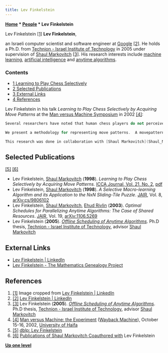 ```yaml
---
title: Lev Finkelstein
---
```

**[Home](Home "Home") \* [People](People "People") \* Lev Finkelstein**



 [](https://www.linkedin.com/in/lev-finkelstein-2836b3/) Lev Finkelstein <a id="cite-note-1" href="#cite-ref-1">[1]</a> 
**Lev Finkelstein**,  

an Israeli computer scientist and software engineer at [Google](https://en.wikipedia.org/wiki/Google) <a id="cite-note-2" href="#cite-ref-2">[2]</a>. 
He holds a Ph.D. from [Technion - Israel Institute of Technology](https://en.wikipedia.org/wiki/Technion_%E2%80%93_Israel_Institute_of_Technology) in 2005 under supervision of [Shaul Markovitch](Shaul_Markovitch "Shaul Markovitch") <a id="cite-note-3" href="#cite-ref-3">[3]</a>. 
His research interests include [machine learning](Learning "Learning"), [artificial intelligence](Artificial_Intelligence "Artificial Intelligence") and [anytime algorithms](https://en.wikipedia.org/wiki/Anytime_algorithm). 



### Contents


* [1 Learning to Play Chess Selectively](#learning-to-play-chess-selectively)
* [2 Selected Publications](#selected-publications)
* [3 External Links](#external-links)
* [4 References](#references)






Lev Finkelstein in his talk *Learning to Play Chess Selectively by Acquiring Move Patterns* at the [Man versus Machine Symposium](Kasparov_versus_Deep_Junior_2003#Symposium "Kasparov versus Deep Junior 2003") in 2002 <a id="cite-note-4" href="#cite-ref-4">[4]</a>:




```C++
Several researchers have noted that human chess players do not perceive a position as a static entity, but as a collection of potential actions. Indeed, it looks as if human chess players are able to follow promising moves without considering all the alternatives. This work studies the possibility of incorporating such capabilities into chess programs.

```


```C++
We present a methodology for representing move patterns.  A movepattern is a structure consisting of a board pattern and a move that can be applied in that pattern. Move patterns are used for selecting promising branches of the search tree, allowing a narrower, and therefore deeper, search. Move patterns are learned during training games and are stored in an hierarchical structure to enable fast retrieval. The talk describes a language for representing move patterns, and methods for learning and using them.

```


```C++
This research was done in collaboration with [Shaul Markovitch](Shaul_Markovitch "Shaul Markovitch"). 

```

## Selected Publications


<a id="cite-note-5" href="#cite-ref-5">[5]</a>
<a id="cite-note-6" href="#cite-ref-6">[6]</a>



* Lev Finkelstein, [Shaul Markovitch](Shaul_Markovitch "Shaul Markovitch") (**1998**). *Learning to Play Chess Selectively by Acquiring Move Patterns.* [ICCA Journal, Vol. 21, No. 2](ICGA_Journal#21_2 "ICGA Journal"), [pdf](http://www.cs.technion.ac.il/%7Eshaulm/papers/pdf/Finkelstein-Markovitch-icca1998.pdf)
* Lev Finkelstein, [Shaul Markovitch](Shaul_Markovitch "Shaul Markovitch") (**1998**). *A Selective Macro-learning Algorithm and its Application to the NxN Sliding-Tile Puzzle*. [JAIR](https://en.wikipedia.org/wiki/Journal_of_Artificial_Intelligence_Research), Vol. 8, [arXiv:cs/9806102](https://arxiv.org/abs/cs/9806102)
* Lev Finkelstein, [Shaul Markovitch](Shaul_Markovitch "Shaul Markovitch"), [Ehud Rivlin](Mathematician#ERivlin "Mathematician") (**2003**). *Optimal Schedules for Parallelizing Anytime Algorithms: The Case of Shared Resources*. [JAIR](https://en.wikipedia.org/wiki/Journal_of_Artificial_Intelligence_Research), Vol. 19, [arXiv:1106.5269](https://arxiv.org/abs/1106.5269)
* Lev Finkelstein (**2005**). *[Offline Scheduling of Anytime Algorithms](http://www.graduate.technion.ac.il/Theses/Abstracts.asp?Id=10988)*. Ph.D thesis, [Technion - Israel Institute of Technology](https://en.wikipedia.org/wiki/Technion_%E2%80%93_Israel_Institute_of_Technology), advisor [Shaul Markovitch](Shaul_Markovitch "Shaul Markovitch")


## External Links


* [Lev Finkelstein | LinkedIn](https://www.linkedin.com/in/lev-finkelstein-2836b3/)
* [Lev Finkelstein - The Mathematics Genealogy Project](https://www.mathgenealogy.org/id.php?id=102950)


## References


1. <a id="cite-ref-1" href="#cite-note-1">[1]</a> Image cropped from [Lev Finkelstein | LinkedIn](https://www.linkedin.com/in/lev-finkelstein-2836b3/)
2. <a id="cite-ref-2" href="#cite-note-2">[2]</a> [Lev Finkelstein | LinkedIn](https://www.linkedin.com/in/lev-finkelstein-2836b3/)
3. <a id="cite-ref-3" href="#cite-note-3">[3]</a> Lev Finkelstein (**2005**). *[Offline Scheduling of Anytime Algorithms](http://www.graduate.technion.ac.il/Theses/Abstracts.asp?Id=10988)*. Ph.D thesis, [Technion - Israel Institute of Technology](https://en.wikipedia.org/wiki/Technion_%E2%80%93_Israel_Institute_of_Technology), advisor [Shaul Markovitch](Shaul_Markovitch "Shaul Markovitch")
4. <a id="cite-ref-4" href="#cite-note-4">[4]</a> [Man versus Machine: the Experiment](https://web.archive.org/web/20040901055908/http://www.cri.haifa.ac.il/events/2002/kasparov/finkelstein_abstract.htm) ([Wayback Machine](https://en.wikipedia.org/wiki/Wayback_Machine)), October 15-16, 2002, [University of Haifa](https://en.wikipedia.org/wiki/University_of_Haifa)
5. <a id="cite-ref-5" href="#cite-note-5">[5]</a> [dblp: Lev Finkelstein](https://dblp.uni-trier.de/pers/hd/f/Finkelstein:Lev)
6. <a id="cite-ref-6" href="#cite-note-6">[6]</a> [Publications of Shaul Markovitch Coauthored with](http://www.cs.technion.ac.il/%7Eshaulm/papers/coauthor/Lev-Finkelstein.html) Lev Finkelstein

**[Up one level](People "People")**







 
